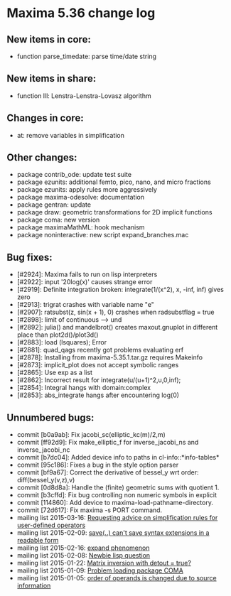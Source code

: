 Maxima 5.36 change log
======================

New items in core:
------------------

* function parse_timedate: parse time/date string 


New items in share:
-------------------

* function lll: Lenstra-Lenstra-Lovasz algorithm


Changes in core:
----------------

* at: remove variables in simplification 

Other changes:
--------------

* package contrib_ode: update test suite 
* package ezunits: additional femto, pico, nano, and micro fractions
* package ezunits: apply rules more aggressively
* package maxima-odesolve: documentation
* package gentran: update
* package draw: geometric transformations for 2D implicit functions
* package coma: new version
* package maximaMathML: hook mechanism
* package noninteractive: new script expand_branches.mac


Bug fixes:
----------

* [#2924]: Maxima fails to run on lisp interpreters
* [#2922]: input '20log(x)' causes strange error
* [#2919]: Definite integration broken: integrate(1/(x^2), x, -inf, inf) gives zero
* [#2913]: trigrat crashes with variable name "e"
* [#2907]: ratsubst(z, sin(x + 1), 0) crashes when radsubstflag = true
* [#2898]: limit of continuous --> und
* [#2892]: julia() and mandelbrot() creates maxout.gnuplot in different place than plot2d()/plot3d()
* [#2883]: load (lsquares); Error
* [#2881]: quad_qags recently got problems evaluating erf
* [#2878]: Installing from maxima-5.35.1.tar.gz requires Makeinfo
* [#2873]: implicit_plot does not accept symbolic ranges
* [#2865]: Use exp as a list
* [#2862]: Incorrect result for integrate(u/(u+1)^2,u,0,inf);
* [#2854]: Integral hangs with domain:complex 
* [#2853]: abs_integrate hangs after encountering log(0)

Unnumbered bugs:
----------------

* commit [b0a9ab]: Fix jacobi_sc(elliptic_kc(m)/2,m)
* commit [ff92d9]: Fix make_elliptic_f for inverse_jacobi_ns and inverse_jacobi_nc
* commit [b7dc04]: Added device info to paths in cl-info::\*info-tables\*
* commit [95c186]: Fixes a bug in the style option parser
* commit [bf9a67]: Correct the derivative of bessel_y wrt order: diff(bessel_y(v,z),v)
* commit [0d8d8a]: Handle the (finite) geometric sums with quotient 1.
* commit [b3cffd]: Fix bug controlling non numeric symbols in explicit
* commit [114860]: Add device to maxima-load-pathname-directory.
* commit [72d617]: Fix maxima -s PORT command.
* mailing list 2015-03-16: [Requesting advice on simplification rules for user-defined operators][1]
* mailing list 2015-02-09: [save(..) can't save syntax extensions in a readable form][2]
* mailing list 2015-02-16: [expand phenomenon][3]
* mailing list 2015-02-08: [Newbie lisp question][4]
* mailing list 2015-01-22: [Matrix inversion with detout = true?][5]
* mailing list 2015-01-09: [Problem loading package COMA][6]
* mailing list 2015-01-05: [order of operands is changed due to source information][7]

[1]: https://sourceforge.net/p/maxima/mailman/message/33599981/
[2]: https://sourceforge.net/p/maxima/mailman/message/33377390/
[3]: https://sourceforge.net/p/maxima/mailman/message/33442588/
[4]: https://sourceforge.net/p/maxima/mailman/message/33375738/
[5]: https://sourceforge.net/p/maxima/mailman/message/33255733/
[6]: https://sourceforge.net/p/maxima/mailman/message/33219967/
[7]: https://sourceforge.net/p/maxima/mailman/message/33204686/
